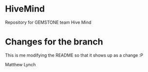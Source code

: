 # HiveMind
Repository for GEMSTONE team Hive Mind

# Changes for the branch
This is me modifying the README so that it shows up as a change :P

Matthew Lynch